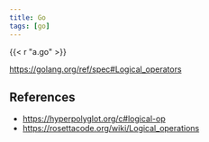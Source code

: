 ```yaml
---
title: Go
tags: [go]
---
```


{{< r "a.go" >}}

<https://golang.org/ref/spec#Logical_operators>

## References

- <https://hyperpolyglot.org/c#logical-op>
- <https://rosettacode.org/wiki/Logical_operations>
